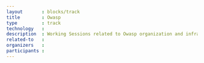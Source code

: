 ```yaml
---
layout       : blocks/track
title        : Owasp
type         : track
technology   :
description  : Working Sessions related to Owasp organization and infrastructure
related-to   : 
organizers   :
participants :
---
```


